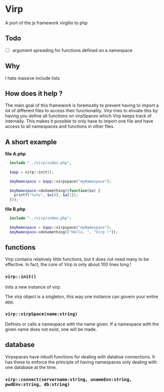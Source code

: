 # Virp
A port of the js framework virgilio to php

## Todo
- [ ] argument spreading for functions defined on a namespace

## Why
I hate massive include lists

## How does it help ?
The main goal of this framework is foremostly to prevent having to import
a lot of different files to access their functionality.
Virp tries to eliviate this  by having you define all functions on virpSpaces which Virp keeps track of internally.
This makes it possible to only have to import one file and have access to all namespaces and functions in other files.

## A short example

**file A.php**

```php
  include "../virp/index.php";
  
  $app = virp::init();
  
  $myNamespace = $app::virpspace("myNamespace");
  
  $myNamespace->doSomething((function($a) {
    printf("%s%s", $a[0], $a[1]);
  }));
 ```

**file B.php**

```php
  include "../virp/index.php";
  
  $myNamespace = $app::virpspace("myNamespace");
  $myNamespace->doSomething(["Hello, ", "Virp !"]);
```

## functions
Virp contains relatively little functions, but it does not need many to be effective.
In fact, the core of Virp is only about 100 lines long !

### ```virp::init()```
Inits a new instance of virp.

The virp object is a singleton, this way one instance can govern your entire app.

### ```virp::virpSpace(name:string)```
Defines or calls a namespace with the name given.
If a namespace with the given name does not exist, one will be made.

 ## database

 Virpspaces have inbuilt functions for dealing with databse connections.
 It has these to enforce the principle of having namespaces only dealing with one database at the time.

 ### ```virp::connect(servername:string, unameEnv:string, pwdEnv:string, db:string)```


